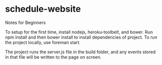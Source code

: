 schedule-website
================

Notes for Beginners

To setup for the first time, install nodejs, heroku-toolbelt, and bower. Run npm install and then bower install to install dependencies of project. To run the project locally, use foreman start.

The project runs the server.js file in the build folder, and any events stored in that file will be written to the page on screen.
